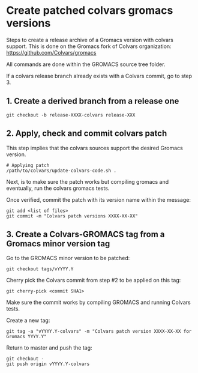 # Create patched colvars gromacs versions

Steps to create a release archive of a Gromacs version with colvars support.
This is done on the Gromacs fork of Colvars organization: https://github.com/Colvars/gromacs

All commands are done within the GROMACS source tree folder.

If a colvars release branch already exists with a Colvars commit, go to step 3.

## 1. Create a derived branch from a release one

```
git checkout -b release-XXXX-colvars release-XXX
```

## 2. Apply, check and commit colvars patch

This step implies that the colvars sources support the desired Gromacs version.

```
# Applying patch
/path/to/colvars/update-colvars-code.sh .
```

Next, is to make sure the patch works but compiling gromacs and eventually, run the colvars gromacs tests.

Once verified, commit the patch with its version name within the message:
```
git add <list of files>
git commit -m "Colvars patch versions XXXX-XX-XX"
```

## 3. Create a Colvars-GROMACS tag from a Gromacs minor version tag

Go to the GROMACS minor version to be patched:

```
git checkout tags/vYYYY.Y
```

Cherry pick the Colvars commit from step #2 to be applied on this tag:

```
git cherry-pick <commit SHA1>
```

Make sure the commit works by compiling GROMACS and running Colvars tests.

Create a new tag:
```
git tag -a "vYYYY.Y-colvars" -m "Colvars patch version XXXX-XX-XX for Gromacs YYYY.Y"
```

Return to master and push the tag:
```
git checkout -
git push origin vYYYY.Y-colvars
```
